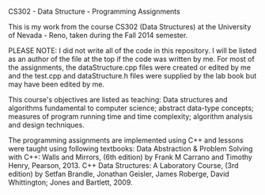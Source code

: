 CS302 - Data Structure - Programming Assignments

This is my work from the course CS302 (Data Structures) at the University of Nevada - Reno, taken during the Fall 2014 semester.

PLEASE NOTE: I did not write all of the code in this repository. I will be listed as an author of the file at the top if the code was written by me. For most of the assignments, the dataStructure.cpp files were created or edited by me and the test.cpp and dataStructure.h files were supplied by the lab book but may have been edited by me. 

This course's objectives are listed as teaching:
Data structures and algorithms fundamental to computer science; abstract data-type concepts; measures of program running time and time complexity; algorithm analysis and design techniques.

The programming assignments are implemented using C++ and lessons were taught using following textbooks:
Data Abstraction & Problem Solving with C++: Walls and Mirrors, (6th edition) by Frank M Carrano and Timothy Henry, Pearson, 2013.
C++ Data Structures: A Laboratory Course, (3rd edition) by Setfan Brandle, Jonathan Geisler, James Roberge, David Whittington; Jones and Bartlett, 2009.
